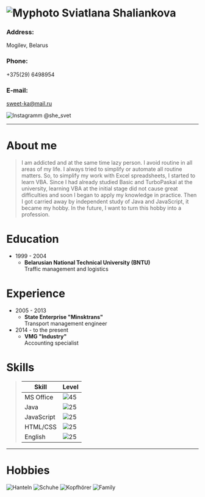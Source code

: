 ![Myphoto](Myphoto.png) **Sviatlana Shaliankova**
===
### **Address:**  
Mogilev, Belarus  

### **Phone:**  
+375(29) 6498954  

### **E-mail:**  
sweet-ka@mail.ru  

![Instagramm](Instagramm.jpg) @she_svet  

----
# About me

>I am addicted and at the same time lazy person. I avoid routine in all areas of my life. I always tried to simplify or automate all routine matters. So, to simplify my work with Excel spreadsheets, I started to learn VBA. Since I had already studied Basic and TurboPaskal at the university, learning VBA at the initial stage did not cause great difficulties and soon I began to apply my knowledge in practice. Then I got carried away by independent study of Java and JavaScript, it became my hobby. In the future, I want to turn this hobby into a profession.

# Education

* 1999 - 2004
    * **Belarusian National Technical University (BNTU)**  
Traffic management and logistics

# Experience

* 2005 - 2013
    * **State Enterprise "Minsktrans"**  
Transport management engineer  
* 2014 - to the present
    * **VMG "Industry"**  
Accounting specialist

# Skills
>|Skill|Level|
>|---|---|
>|MS Office|![45](45.png)|
>|Java|![25](25.png)|
>|JavaScript|![25](25.png)|
>|HTML/CSS|![25](25.png)|
>|English|![25](25.png)|
---
# Hobbies
![Hanteln](Hanteln.jpg)
![Schuhe](Schuhe.jpg)
![Kopfhörer](Kopfhörer.jpg)
![Family](Family.jpg)
